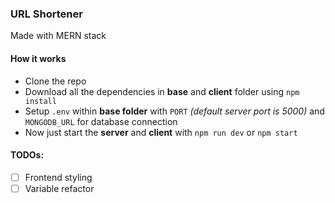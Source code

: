 ### URL Shortener

Made with MERN stack

#### How it works

- Clone the repo
- Download all the dependencies in **base** and **client** folder using `npm install`
- Setup `.env` within **base folder** with `PORT` _(default server port is 5000)_ and `MONGODB_URL` for database connection
- Now just start the **server** and **client** with `npm run dev` or `npm start`

#### TODOs:

- [ ] Frontend styling
- [ ] Variable refactor
